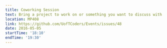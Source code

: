 ```yaml
---
title: Coworking Session
text: Bring a project to work on or something you want to discuss with the group!
location: MP408
link: https://github.com/UofTCoders/Events/issues/48
date: 2016-05-05
startTime: '18:10'
endTime: '19:30'
---
```

